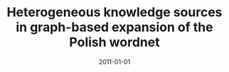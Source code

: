 ---
# Documentation: https://wowchemy.com/docs/managing-content/

title: Heterogeneous knowledge sources in graph-based expansion of the Polish wordnet
subtitle: ''
summary: ''
authors:
- piasecki
- Roman Kurc
- Bartosz H. Broda
tags: []
categories: []
date: '2011-01-01'
lastmod: 2022-10-07T05:11:04Z
featured: false
draft: false

# Featured image
# To use, add an image named `featured.jpg/png` to your page's folder.
# Focal points: Smart, Center, TopLeft, Top, TopRight, Left, Right, BottomLeft, Bottom, BottomRight.
image:
  caption: ''
  focal_point: ''
  preview_only: false

# Projects (optional).
#   Associate this post with one or more of your projects.
#   Simply enter your project's folder or file name without extension.
#   E.g. `projects = ["internal-project"]` references `content/project/deep-learning/index.md`.
#   Otherwise, set `projects = []`.
projects: []
publishDate: '2022-10-07T05:11:03.747024Z'
publication_types:
- '1'
abstract: ''
publication: '*Intelligent information and database systems : Third International
  Conference, ACIIDS 2011, Daegu, Korea, April 20-22, 2011 : proceedings. Pt. 1*'
doi: 10.1007/978-3-642-20039-7_31
---